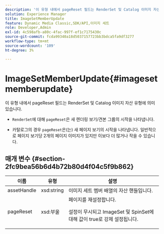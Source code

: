 ```yaml
---
description: '이 유형 내에서 pageReset 필드는 RenderSet 및 Catalog 이미지 자산 유형에 의미 있습니다 '
solution: Experience Manager
title: ImageSetMemberUpdate
feature: Dynamic Media Classic,SDK/API,이미지 세트
role: Developer,Admin
exl-id: 4c598afb-a80c-4fac-997f-ef1c7175430c
source-git-commit: fcda99340a18d5037157723bb3bdca5fa9df3277
workflow-type: tm+mt
source-wordcount: '109'
ht-degree: 3%

---
```


# ImageSetMemberUpdate{#imagesetmemberupdate}

이 유형 내에서 pageReset 필드는 RenderSet 및 Catalog 이미지 자산 유형에 의미 있습니다.

* `RenderSet`에 대해 `pageReset`은 새 렌더링 보기/견본 그룹의 시작을 나타냅니다.

* 카탈로그의 경우 `pageReset`은(는) 새 페이지 보기의 시작을 나타냅니다. 일반적으로 페이지 보기당 2개의 페이지 이미지가 있지만 이보다 더 많거나 작을 수 있습니다.

## 매개 변수 {#section-2fc9bea56b6d4b72b80d4f04c5f9b862}

<table id="table_04100BB8ABD84EF68B0A7CE3AD946414"> 
 <thead> 
  <tr> 
   <th colname="col1" class="entry"> 이름 </th> 
   <th colname="col2" class="entry"> 유형 </th> 
   <th colname="col3" class="entry"> 설명 </th> 
  </tr> 
 </thead>
 <tbody> 
  <tr> 
   <td colname="col1"> <span class="codeph"> <span class="varname"> assetHandle</span> </span> </td> 
   <td colname="col2"> <span class="codeph"> xsd:string</span> </td> 
   <td colname="col3"> 이미지 세트 멤버 배열의 자산 핸들입니다. </td> 
  </tr> 
  <tr> 
   <td colname="col1"> <span class="codeph"> <span class="varname"> pageReset</span> </span> </td> 
   <td colname="col2"> <span class="codeph"> xsd:부울</span> </td> 
   <td colname="col3">페이지를 재설정합니다. <p>설정이 무시되고 <span class="codeph"> ImageSet</span> 및 <span class="codeph"> SpinSet</span>에 대해 값이 true로 강제 설정됩니다. </p></td> 
  </tr> 
 </tbody> 
</table>
